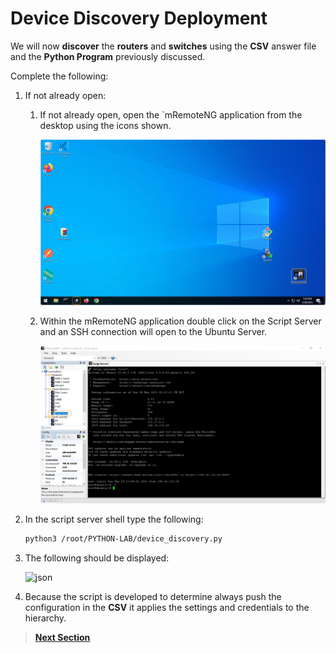 # Device Discovery Deployment

We will now **discover** the **routers** and **switches** using the **CSV** answer file and the **Python Program** previously discussed.

Complete the following:

1. If not already open: 

    1. If not already open, open the `mRemoteNG application from the desktop using the icons shown.

       ![json](../assets/remoteng-connect.png?raw=true "Import JSON")

    2. Within the mRemoteNG application double click on the Script Server and an SSH connection will open to the Ubuntu Server.

       ![json](../assets/remoteng-ssh.png?raw=true "Import JSON")

2. In the script server shell type the following:

   ```sh
   python3 /root/PYTHON-LAB/device_discovery.py
   ```

3. The following should be displayed:

   ![json](../assets/discovery-build.png?raw=true "Import JSON")

4. Because the script is developed to determine always push the configuration in the **CSV** it applies the settings and credentials to the hierarchy.

> [**Next Section**](./04-verify.md)
